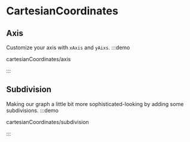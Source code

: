 # CartesianCoordinates

## Axis

Customize your axis with `xAxis` and `yAixs`.
:::demo

cartesianCoordinates/axis

:::

## Subdivision

Making our graph a little bit more sophisticated-looking by adding some subdivisions.
:::demo

cartesianCoordinates/subdivision

:::
